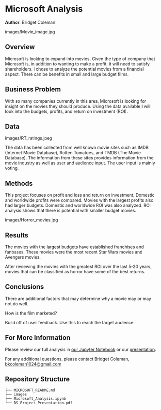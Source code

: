 # Microsoft Analysis

**Author**: Bridget Coleman

images/Movie_image.jpg

## Overview

Microsoft is looking to expand into movies. Given the type of company that Microsoft is, in addition to wanting to make a profit, it will need to satisfy shareholders. I chose to analyze the potential movies from a financial aspect. There can be benefits in small and large budget films.

## Business Problem

With so many companies currently in this area, Microsoft is looking for insight on the movies they should produce. Using the data available I will look into the budgets, profits, and return on investment (ROI).

## Data

images/RT_ratings.jpeg

The data has been collected from well known movie sites such as IMDB (Internet Movie Database), Rotten Tomatoes, and TMDB (The Movie Database). The information from these sites provides information from the movie industry as well as user and audience input. The user input is mainly voting.

## Methods

This project focuses on profit and loss and return on investment.  Domestic and worldwide profits were compared.  Movies with the largest profits also had larger budgets.
Domestic and worldwide ROI was also analyzed.  ROI analysis shows that there is potential with smaller budget movies.   

images/Horror_movies.jpg

## Results

The movies with the largest budgets have established franchises and fanbases.  These movies were the most recent Star Wars movies and Avengers movies.

After reviewing the movies with the greatest ROI over the last 5-20 years, movies that can be classified as horror have some of the best returns.  


## Conclusions

There are additional factors that may determine why a movie may or may not do well.

How is the film marketed?

Build off of user feedback. Use this to reach the target audience.

## For More Information

Please review our full analysis in [our Jupyter Notebook](./dsc-phase1-project-template.ipynb) or our [presentation](./DS_Project_Presentation.pdf).

For any additional questions, please contact Bridget Coleman, bkcoleman1024@gmail.com

## Repository Structure


```
├── MICROSOFT_README.md                 
├── images            
├── Microsoft_Analysis.ipynb         
└── DS_Project_Presentation.pdf                              
```

